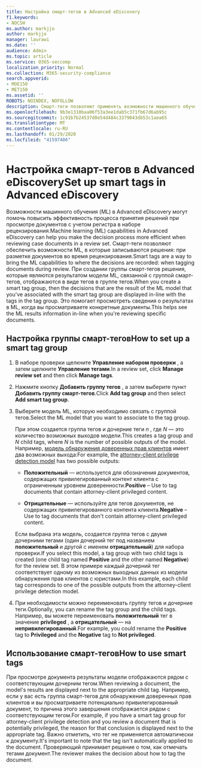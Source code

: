 ```yaml
---
title: Настройка смарт-тегов в Advanced eDiscovery
f1.keywords:
- NOCSH
ms.author: markjjo
author: markjjo
manager: laurawi
ms.date: ''
audience: Admin
ms.topic: article
ms.service: O365-seccomp
localization_priority: Normal
ms.collection: M365-security-compliance
search.appverid:
- MOE150
- MET150
ms.assetid: ''
ROBOTS: NOINDEX, NOFOLLOW
description: Смарт-теги позволяют применять возможности машинного обучения при просмотре контента в расширенном случае обнаружения электронных данных. Используйте группы смарт-тегов для отображения результатов моделей обнаружения машинного обучения, таких как модель полномочий клиентов с юристами.
ms.openlocfilehash: 9b3e1310baa06f53a3ee1dab5c371fb67d6ab95c
ms.sourcegitcommit: 1c91b7b24537d0e54d484c3379043db53c1aea65
ms.translationtype: MT
ms.contentlocale: ru-RU
ms.lasthandoff: 01/29/2020
ms.locfileid: "41597406"
---
```

# <a name="set-up-smart-tags-in-advanced-ediscovery"></a><span data-ttu-id="cfd0d-104">Настройка смарт-тегов в Advanced eDiscovery</span><span class="sxs-lookup"><span data-stu-id="cfd0d-104">Set up smart tags in Advanced eDiscovery</span></span>

<span data-ttu-id="cfd0d-105">Возможности машинного обучения (ML) в Advanced eDiscovery могут помочь повысить эффективность процесса принятия решений при просмотре документов с учетом регистра в наборе рецензирования.</span><span class="sxs-lookup"><span data-stu-id="cfd0d-105">Machine learning (ML) capabilities in Advanced eDiscovery can help you make the decision process more efficient when reviewing case documents in a review set.</span></span> <span data-ttu-id="cfd0d-106">Смарт-теги позволяют обеспечить возможности ML, в которые записываются решения: при разметке документов во время рецензирования.</span><span class="sxs-lookup"><span data-stu-id="cfd0d-106">Smart tags are a way to bring the ML capabilities to where the decisions are recorded: when tagging documents during review.</span></span> <span data-ttu-id="cfd0d-107">При создании группы смарт-тегов решения, которые являются результатом модели ML, связанной с группой смарт-тегов, отображаются в виде тегов в группе тегов.</span><span class="sxs-lookup"><span data-stu-id="cfd0d-107">When you create a smart tag group, then the decisions that are the result of the ML model that you've associated with the smart tag group are displayed in-line with the tags in the tag group.</span></span> <span data-ttu-id="cfd0d-108">Это помогает просмотреть сведения о результатах в ML, когда вы просматриваете конкретные документы.</span><span class="sxs-lookup"><span data-stu-id="cfd0d-108">This helps see the ML results information in-line when you're reviewing specific documents.</span></span>

## <a name="how-to-set-up-a-smart-tag-group"></a><span data-ttu-id="cfd0d-109">Настройка группы смарт-тегов</span><span class="sxs-lookup"><span data-stu-id="cfd0d-109">How to set up a smart tag group</span></span>

1. <span data-ttu-id="cfd0d-110">В наборе проверки щелкните **Управление набором проверки** , а затем щелкните **Управление тегами**.</span><span class="sxs-lookup"><span data-stu-id="cfd0d-110">In a review set, click **Manage review set** and then click **Manage tags**.</span></span>

2. <span data-ttu-id="cfd0d-111">Нажмите кнопку **Добавить группу тегов** , а затем выберите пункт **Добавить группу смарт-тегов**.</span><span class="sxs-lookup"><span data-stu-id="cfd0d-111">Click **Add tag group** and then select **Add smart tag group**.</span></span>

3. <span data-ttu-id="cfd0d-112">Выберите модель ML, которую необходимо связать с группой тегов.</span><span class="sxs-lookup"><span data-stu-id="cfd0d-112">Select the ML model that you want to associate to the tag group.</span></span>
    
   <span data-ttu-id="cfd0d-113">При этом создается группа тегов и дочерние теги *n* , где *N* — это количество возможных выходов модели.</span><span class="sxs-lookup"><span data-stu-id="cfd0d-113">This creates a tag group and *N* child tags, where *N* is the number of possible outputs of the model.</span></span> <span data-ttu-id="cfd0d-114">Например, [модель обнаружения доверенных прав клиентов](attorney-privilege-detection.md) имеет два возможных выхода:</span><span class="sxs-lookup"><span data-stu-id="cfd0d-114">For example, the [attorney-client privilege detection model](attorney-privilege-detection.md) has two possible outputs:</span></span> 

   - <span data-ttu-id="cfd0d-115">**Положительный** — используется для обозначения документов, содержащих привилегированный контент клиента с ограниченным уровнем доверенности.</span><span class="sxs-lookup"><span data-stu-id="cfd0d-115">**Positive** – Use to tag documents that contain attorney-client privileged content.</span></span>
   
   - <span data-ttu-id="cfd0d-116">**Отрицательные** — используйте для тегов документов, не содержащих привилегированного контента клиента.</span><span class="sxs-lookup"><span data-stu-id="cfd0d-116">**Negative** – Use to tag documents that don't contain attorney-client privileged content.</span></span>
    
    <span data-ttu-id="cfd0d-117">Если выбрана эта модель, создается группа тегов с двумя дочерними тегами (один дочерний тег под названием **положительный** и другой с именем **отрицательный**) для набора проверки.</span><span class="sxs-lookup"><span data-stu-id="cfd0d-117">If you select this model, a tag group with two child tags is created (one child tag named **Positive** and the other named **Negative**) for the review set.</span></span> <span data-ttu-id="cfd0d-118">В этом примере каждый дочерний тег соответствует одному из возможных выходных данных из модели обнаружения прав клиентов с юристами.</span><span class="sxs-lookup"><span data-stu-id="cfd0d-118">In this example, each child tag corresponds to one of the possible outputs from the attorney-client privilege detection model.</span></span>

4. <span data-ttu-id="cfd0d-119">При необходимости можно переименовать группу тегов и дочерние теги.</span><span class="sxs-lookup"><span data-stu-id="cfd0d-119">Optionally, you can rename the tag group and the child tags.</span></span> <span data-ttu-id="cfd0d-120">Например, вы можете переименовать **положительный** тег в значение **privileged** , а **отрицательный** — на **непривилегированный**.</span><span class="sxs-lookup"><span data-stu-id="cfd0d-120">For example, you could rename the **Positive** tag to **Privileged** and the **Negative** tag to **Not privileged**.</span></span>

## <a name="how-to-use-smart-tags"></a><span data-ttu-id="cfd0d-121">Использование смарт-тегов</span><span class="sxs-lookup"><span data-stu-id="cfd0d-121">How to use smart tags</span></span>

<span data-ttu-id="cfd0d-122">При просмотре документа результаты модели отображаются рядом с соответствующим дочерним тегом.</span><span class="sxs-lookup"><span data-stu-id="cfd0d-122">When reviewing a document, the model's results are displayed next to the appropriate child tag.</span></span> <span data-ttu-id="cfd0d-123">Например, если у вас есть группа смарт-тегов для обнаружения доверенных прав клиентов и вы просматриваете потенциально привилегированный документ, то причина этого завершения отображается рядом с соответствующим тегом.</span><span class="sxs-lookup"><span data-stu-id="cfd0d-123">For example, if you have a smart tag group for attorney-client privilege detection and you review a document that is potentially privileged, the reason for that conclusion is displayed next to the appropriate tag.</span></span> <span data-ttu-id="cfd0d-124">Важно отметить, что тег не применяется автоматически к документу.</span><span class="sxs-lookup"><span data-stu-id="cfd0d-124">It's important to note that the tag isn't automatically applied to the document.</span></span> <span data-ttu-id="cfd0d-125">Проверяющий принимает решение о том, как отмечать тегами документ.</span><span class="sxs-lookup"><span data-stu-id="cfd0d-125">The reviewer makes the decision about how to tag the document.</span></span>